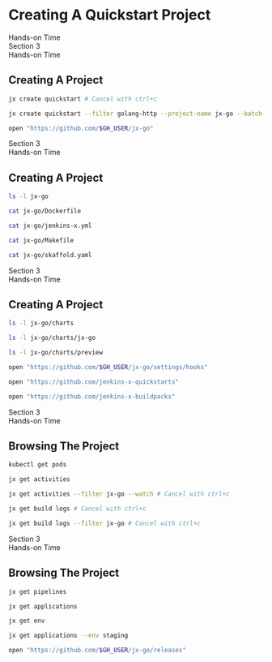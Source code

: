 <!-- .slide: class="center dark" -->
<!-- .slide: data-background="../img/background/hands-on.jpg" -->
# Creating A Quickstart Project

<div class="label">Hands-on Time</div>


<!-- .slide: class="dark" -->
<div class="eyebrow">Section 3</div>
<div class="label">Hands-on Time</div>

## Creating A Project

```bash
jx create quickstart # Cancel with ctrl+c

jx create quickstart --filter golang-http --project-name jx-go --batch-mode

open "https://github.com/$GH_USER/jx-go"
```


<!-- .slide: class="dark" -->
<div class="eyebrow">Section 3</div>
<div class="label">Hands-on Time</div>

## Creating A Project

```bash
ls -l jx-go

cat jx-go/Dockerfile

cat jx-go/jenkins-x.yml

cat jx-go/Makefile

cat jx-go/skaffold.yaml
```


<!-- .slide: class="dark" -->
<div class="eyebrow">Section 3</div>
<div class="label">Hands-on Time</div>

## Creating A Project

```bash
ls -l jx-go/charts

ls -l jx-go/charts/jx-go

ls -l jx-go/charts/preview

open "https://github.com/$GH_USER/jx-go/settings/hooks"

open "https://github.com/jenkins-x-quickstarts"

open "https://github.com/jenkins-x-buildpacks"
```


<!-- .slide: class="dark" -->
<div class="eyebrow">Section 3</div>
<div class="label">Hands-on Time</div>

## Browsing The Project

```bash
kubectl get pods

jx get activities

jx get activities --filter jx-go --watch # Cancel with ctrl+c

jx get build logs # Cancel with ctrl+c

jx get build logs --filter jx-go # Cancel with ctrl+c
```


<!-- .slide: class="dark" -->
<div class="eyebrow">Section 3</div>
<div class="label">Hands-on Time</div>

## Browsing The Project

```bash
jx get pipelines

jx get applications

jx get env

jx get applications --env staging

open "https://github.com/$GH_USER/jx-go/releases"
```
